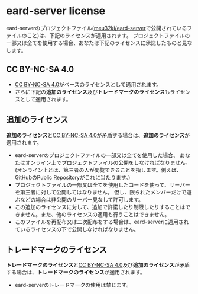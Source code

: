 # eard-server license
eard-serverのプロジェクトファイル([meu32ki/eard-server][]で公開されているファイルのこと)は、下記のライセンスが適用されます。
プロジェクトファイルの一部又は全てを使用する場合、あなたは下記のライセンスに承諾したものと見なします。


## CC BY-NC-SA 4.0
- [CC BY-NC-SA 4.0][]がベースのライセンスとして適用されます。
- さらに下記の**追加のライセンス**及び**トレードマークのライセンス**もライセンスとして適用されます。


## 追加のライセンス
**追加のライセンス**と[CC BY-NC-SA 4.0][]が矛盾する場合は、**追加のライセンス**が適用されます。
- eard-serverのプロジェクトファイルの一部又は全てを使用した場合、
  あなたはオンライン上でプロジェクトファイルの公開をしなければなりません。
  (オンライン上とは、第三者の人が閲覧できることを指します。例えば、GitHubのPublic Repositoryがこれに当たります。)
- プロジェクトファイルの一部又は全てを使用したコードを使って、サーバーを第三者に対して公開してはなりません。
  但し、限られたメンバーだけで遊ぶなどの場合は非公開のサーバー見なして許可します。
- この追加のライセンスに対して、追加で許諾したり制限したりすることはできません。また、他のライセンスの適用も行うことはできません。
- このファイルを再配布又は二次配布をする場合は、eard-serverに適用されているライセンスの下で公開しなければなりません。


## トレードマークのライセンス
**トレードマークのライセンス**と[CC BY-NC-SA 4.0][]及び**追加のライセンス**が矛盾する場合は、**トレードマークのライセンス**が適用されます。
- eard-serverのトレードマークの使用は禁じます。



[meu32ki/eard-server]: https://github.com/meu32ki/eard-server
[CC BY-NC-SA 4.0]: https://creativecommons.org/licenses/by-nc-sa/4.0/legalcode
